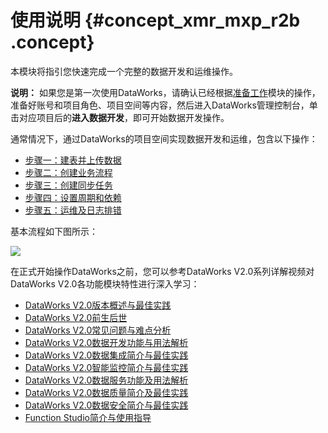 # 使用说明 {#concept_xmr_mxp_r2b .concept}

本模块将指引您快速完成一个完整的数据开发和运维操作。

**说明：** 如果您是第一次使用DataWorks，请确认已经根据[准备工作](../../../../../cn.zh-CN/准备工作/管理员使用云账号/准备阿里云账号.md#)模块的操作，准备好账号和项目角色、项目空间等内容，然后进入DataWorks管理控制台，单击对应项目后的**进入数据开发**，即可开始数据开发操作。

通常情况下，通过DataWorks的项目空间实现数据开发和运维，包含以下操作：

-   [步骤一：建表并上传数据](cn.zh-CN/快速开始/步骤一：建表并上传数据.md#)
-   [步骤二：创建业务流程](cn.zh-CN/快速开始/步骤二：创建业务流程.md#)
-   [步骤三：创建同步任务](cn.zh-CN/快速开始/步骤三：创建同步任务.md#)
-   [步骤四：设置周期和依赖](cn.zh-CN/快速开始/步骤四：设置周期和依赖.md#)
-   [步骤五：运维及日志排错](cn.zh-CN/快速开始/步骤五：运维及日志排错.md#)

基本流程如下图所示：

![](http://static-aliyun-doc.oss-cn-hangzhou.aliyuncs.com/assets/img/16179/15476076288968_zh-CN.png)

在正式开始操作DataWorks之前，您可以参考DataWorks V2.0系列详解视频对DataWorks V2.0各功能模块特性进行深入学习：


-   [DataWorks V2.0版本概述与最佳实践](https://help.aliyun.com/video_detail/88093.html)
-   [DataWorks V2.0前生后世](https://help.aliyun.com/video_detail/97822.html)
-   [DataWorks V2.0常见问题与难点分析](https://help.aliyun.com/video_detail/97879.html)
-   [DataWorks V2.0数据开发功能与用法解析](https://help.aliyun.com/video_detail/97880.html)
-   [DataWorks V2.0数据集成简介与最佳实践](https://help.aliyun.com/video_detail/100219.html)
-   [DataWorks V2.0智能监控简介与最佳实践](https://help.aliyun.com/video_detail/100221.html)
-   [DataWorks V2.0数据服务功能及用法解析](https://help.aliyun.com/video_detail/100218.html)
-   [DataWorks V2.0数据质量简介及最佳实践](https://help.aliyun.com/video_detail/100220.html)
-   [DataWorks V2.0数据安全简介与最佳实践](https://help.aliyun.com/video_detail/100217.html)
-   [Function Studio简介与使用指导](https://help.aliyun.com/video_detail/100222.html)

